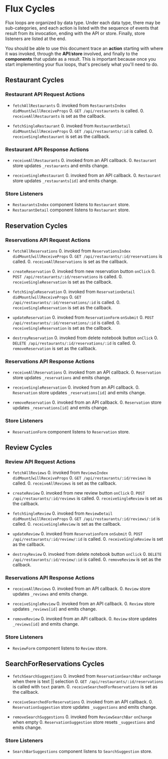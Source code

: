 # Flux Cycles

Flux loops are organized by data type. Under each data type, there may
be sub-categories, and each action is listed with the sequence of events
that result from its invocation, ending with the API or store. Finally,
store listeners are listed at the end.

You should be able to use this document trace an **action** starting
with where it was invoked, through the **API**/**store** involved, and
finally to the **components** that update as a result. This is important
because once you start implementing your flux loops, that's precisely
what you'll need to do.


## Restaurant Cycles

### Restaurant API Request Actions

* `fetchAllRestaurants`
  0. invoked from `RestaurantsIndex` `didMount`/`willReceiveProps`
  0. `GET /api/restaurants` is called.
  0. `receiveAllRestaurants` is set as the callback.

* `fetchSingleRestaurant`
  0. invoked from `RestaurantDetail` `didMount`/`willReceiveProps`
  0. `GET /api/restaurants/:id` is called.
  0. `receiveSingleRestaurant` is set as the callback.

### Restaurant API Response Actions

* `receiveAllRestaurants`
  0. invoked from an API callback.
  0. `Restaurant` store updates `_restaurants` and emits change.

* `receiveSingleRestaurant`
  0. invoked from an API callback.
  0. `Restaurant` store updates `_restaurants[id]` and emits change.

### Store Listeners

* `RestaurantsIndex` component listens to `Restaurant` store.
* `RestaurantDetail` component listens to `Restaurant` store.


## Reservation Cycles

### Reservations API Request Actions

* `fetchAllReservations`
  0. invoked from `ReservationsIndex` `didMount`/`willReceiveProps`
  0. `GET /api/restaurants/:id/reservations` is called.
  0. `receiveAllReservations` is set as the callback.

* `createReservation`
  0. invoked from new reservation button `onClick`
  0. `POST /api/restaurants/:id/reservations` is called.
  0. `receiveSingleReservation` is set as the callback.

* `fetchSingleReservation`
  0. invoked from `ReservationDetail` `didMount`/`willReceiveProps`
  0. `GET /api/restaurants/:id/reservations/:id` is called.
  0. `receiveSingleReservation` is set as the callback.

* `updateReservation`
  0. invoked from `ReservationForm` `onSubmit`
  0. `POST /api/restaurants/:id/reservations/:id` is called.
  0. `receiveSingleReservation` is set as the callback.

* `destroyReservation`
  0. invoked from delete notebook button `onClick`
  0. `DELETE /api/restaurants/:id/reservations/:id` is called.
  0. `removeReservation` is set as the callback.

### Reservations API Response Actions

* `receiveAllReservations`
  0. invoked from an API callback.
  0. `Reservation` store updates `_reservations` and emits change.

* `receiveSingleReservation`
  0. invoked from an API callback.
  0. `Reservation` store updates `_reservations[id]` and emits change.

* `removeReservation`
  0. invoked from an API callback.
  0. `Reservation` store updates `_reservations[id]` and emits change.

### Store Listeners

* `ReservationForm` component listens to `Reservation` store.

## Review Cycles

### Review API Request Actions

* `fetchAllReviews`
  0. invoked from `ReviewsIndex` `didMount`/`willReceiveProps`
  0. `GET /api/restaurants/:id/reviews` is called.
  0. `receiveAllReviews` is set as the callback.

* `createReview`
  0. invoked from new review button `onClick`
  0. `POST /api/restaurants/:id/reviews` is called.
  0. `receiveSingleReview` is set as the callback.

* `fetchSingleReview`
  0. invoked from `ReviewDetail` `didMount`/`willReceiveProps`
  0. `GET /api/restaurants/:id/reviews/:id` is called.
  0. `receiveSingleReview` is set as the callback.

* `updateReview`
  0. invoked from `ReservationForm` `onSubmit`
  0. `POST /api/restaurants/:id/review/:id` is called.
  0. `receiveSingleReview` is set as the callback.

* `destroyReview`
  0. invoked from delete notebook button `onClick`
  0. `DELETE /api/restaurants/:id/review/:id` is called.
  0. `removeReview` is set as the callback.

### Reservations API Response Actions

* `receiveAllReviews`
  0. invoked from an API callback.
  0. `Review` store updates `_reviews` and emits change.

* `receiveSingleReview`
  0. invoked from an API callback.
  0. `Review` store updates `_reviews[id]` and emits change.

* `removeReview`
  0. invoked from an API callback.
  0. `Review` store updates `_reviews[id]` and emits change.

### Store Listeners

* `ReviewForm` component listens to `Review` store.


## SearchForReservations Cycles

* `fetchSearchSuggestions`
  0. invoked from `ReservationSearchBar` `onChange` when there is text || selection
  0. `GET /api/restaurants/:id/reservations` is called with `text` param.
  0. `receiveSearchedForReservations` is set as the callback.

* `receiveSearchedForReservations`
  0. invoked from an API callback.
  0. `ReservationSuggestion` store updates `_suggestions` and emits change.

* `removeSearchSuggestions`
  0. invoked from `ReviewSearchBar` `onChange` when empty
  0. `ReservationSuggestion` store resets `_suggestions` and emits change.

### Store Listeners

* `SearchBarSuggestions` component listens to `SearchSuggestion` store.
